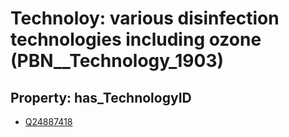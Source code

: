 # Technoloy: __various disinfection technologies including ozone__ (PBN__Technology_1903)

## Property: has_TechnologyID

* [Q24887418](Q24887418)

